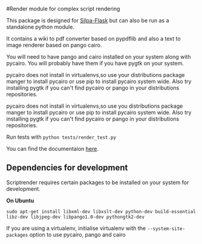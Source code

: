 #Render module for complex script rendering

This package is designed for [Silpa-Flask](https://github.com/libindic/Silpa-Flask)
but can also be run as a standalone python module.

It contains a wiki to pdf converter based on pypdflib and also a text to image
renderer based on pango cairo.

You will need to have pango and cairo installed on your system along with
pycairo. You will probably have them if you have pygtk on  your system.

pycairo does not install in virtualenvs,so use your distributions package manger
to install pycairo or use pip to install pycairo system wide. Also try
installing pygtk if you can't find pycairo or pango in your distributions
repositories.

pycairo does not install in virtualenvs,so use you distributions package manger to
install  pycairo or use  pip to install pycairo system wide. Also try
installing pygtk if you can't find pycairo or pango in your distributions
repositories.

Run tests with `python tests/render_test.py`

You can find the documentaion [here](http://render.readthedocs.org/en/latest/).

## Dependencies for development
Scriptrender requires certain packages to be installed on your system for
development.

**On Ubuntu**

```shell
sudo apt-get install libxml-dev libxslt-dev python-dev build-essential libz-dev libjpeg-dev libpango1.0-dev pythongtk2-dev
```

If you are using a virtualenv, initialise virtualenv with the
`--system-site-packages` option to use pycairo, pango and cairo
